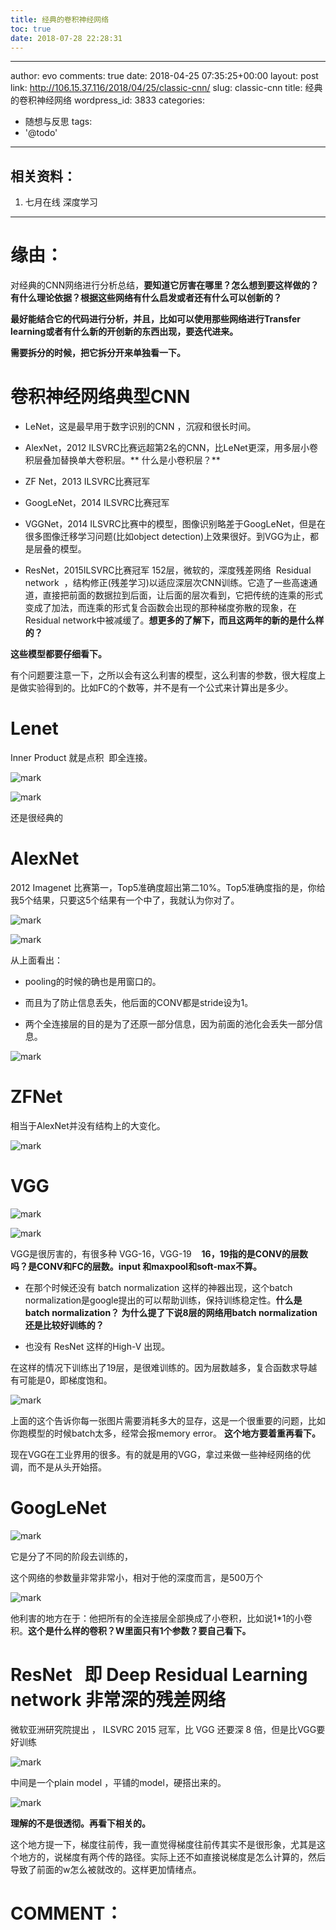 ```yaml
---
title: 经典的卷积神经网络
toc: true
date: 2018-07-28 22:28:31
---
```

---
author: evo
comments: true
date: 2018-04-25 07:35:25+00:00
layout: post
link: http://106.15.37.116/2018/04/25/classic-cnn/
slug: classic-cnn
title: 经典的卷积神经网络
wordpress_id: 3833
categories:
- 随想与反思
tags:
- '@todo'
---

<!-- more -->


## 相关资料：






  1. 七月在线 深度学习


********************************************************************************


# 缘由：


对经典的CNN网络进行分析总结，**要知道它厉害在哪里？怎么想到要这样做的？有什么理论依据？根据这些网络有什么启发或者还有什么可以创新的？**

**最好能结合它的代码进行分析，并且，比如可以使用那些网络进行Transfer learning或者有什么新的开创新的东西出现，要迭代进来。**

**需要拆分的时候，把它拆分开来单独看一下。**




#




# 卷积神经网络典型CNN






  * LeNet，这是最早用于数字识别的CNN ，沉寂和很长时间。


  * AlexNet，2012 ILSVRC比赛远超第2名的CNN，比LeNet更深，用多层小卷积层叠加替换单大卷积层。** 什么是小卷积层？**


  * ZF Net，2013 ILSVRC比赛冠军


  * GoogLeNet，2014 ILSVRC比赛冠军


  * VGGNet，2014 ILSVRC比赛中的模型，图像识别略差于GoogLeNet，但是在很多图像迁移学习问题(比如object detection)上效果很好。到VGG为止，都是层叠的模型。


  * ResNet，2015ILSVRC比赛冠军 152层，微软的，深度残差网络  Residual network  ，结构修正(残差学习)以适应深层次CNN训练。它造了一些高速通道，直接把前面的数据拉到后面，让后面的层次看到，它把传统的连乘的形式变成了加法，而连乘的形式复合函数会出现的那种梯度弥散的现象，在Residual network中被减缓了。**想更多的了解下，而且这两年的新的是什么样的？**


**这些模型都要仔细看下。**

有个问题要注意一下，之所以会有这么利害的模型，这么利害的参数，很大程度上是做实验得到的。比如FC的个数等，并不是有一个公式来计算出是多少。


# Lenet


Inner Product 就是点积  即全连接。


![mark](http://images.iterate.site/blog/image/180728/4JfEBm0mbc.png?imageslim)



![mark](http://images.iterate.site/blog/image/180728/0jdbg8DBaA.png?imageslim)

还是很经典的


# AlexNet


2012 Imagenet 比赛第一，Top5准确度超出第二10%。Top5准确度指的是，你给我5个结果，只要这5个结果有一个中了，我就认为你对了。


![mark](http://images.iterate.site/blog/image/180728/gb00DDI0mD.png?imageslim)

![mark](http://images.iterate.site/blog/image/180728/IKeLaJ4bHa.png?imageslim)

从上面看出：




  * pooling的时候的确也是用窗口的。


  * 而且为了防止信息丢失，他后面的CONV都是stride设为1。


  * 两个全连接层的目的是为了还原一部分信息，因为前面的池化会丢失一部分信息。





![mark](http://images.iterate.site/blog/image/180728/e2hE4fkj5j.png?imageslim)




# ZFNet


相当于AlexNet并没有结构上的大变化。


![mark](http://images.iterate.site/blog/image/180728/JCfaD3AF3L.png?imageslim)

# VGG



![mark](http://images.iterate.site/blog/image/180728/gLAA86Ii4f.png?imageslim)

![mark](http://images.iterate.site/blog/image/180728/immc7hHGkG.png?imageslim)

VGG是很厉害的，有很多种 VGG-16，VGG-19    **16，19指的是CONV的层数吗？是CONV和FC的层数。input 和maxpool和soft-max不算。**




  * 在那个时候还没有 batch normalization 这样的神器出现，这个batch normalization是google提出的可以帮助训练，保持训练稳定性。**什么是batch normalization？ 为什么提了下说8层的网络用batch normalization还是比较好训练的？**


  * 也没有 ResNet 这样的High-V 出现。


在这样的情况下训练出了19层，是很难训练的。因为层数越多，复合函数求导越有可能是0，即梯度饱和。

![mark](http://images.iterate.site/blog/image/180728/gHK51IB9d8.png?imageslim)

上面的这个告诉你每一张图片需要消耗多大的显存，这是一个很重要的问题，比如你跑模型的时候batch太多，经常会报memory error。 **这个地方要着重再看下。**

现在VGG在工业界用的很多。有的就是用的VGG，拿过来做一些神经网络的优调，而不是从头开始搭。




# GoogLeNet


![mark](http://images.iterate.site/blog/image/180728/D1FD775i3B.png?imageslim)

它是分了不同的阶段去训练的，

这个网络的参数量非常非常小，相对于他的深度而言，是500万个


![mark](http://images.iterate.site/blog/image/180728/cJe8HEfkij.png?imageslim)

他利害的地方在于：他把所有的全连接层全部换成了小卷积，比如说1*1的小卷积。**这个是什么样的卷积？W里面只有1个参数？要自己看下。**




# ResNet   即 Deep Residual Learning network 非常深的残差网络


微软亚洲研究院提出 ， ILSVRC 2015 冠军，比 VGG 还要深 8 倍，但是比VGG要好训练


![mark](http://images.iterate.site/blog/image/180728/1Eejb11Lg0.png?imageslim)

中间是一个plain model ，平铺的model，硬搭出来的。


![mark](http://images.iterate.site/blog/image/180728/53Dd1GKJ7l.png?imageslim)

**理解的不是很透彻。再看下相关的。**

这个地方提一下，梯度往前传，我一直觉得梯度往前传其实不是很形象，尤其是这个地方的，说梯度有两个传的路径。实际上还不如直接说梯度是怎么计算的，然后导致了前面的w怎么被就改的。这样更加情绪点。


##





# COMMENT：
